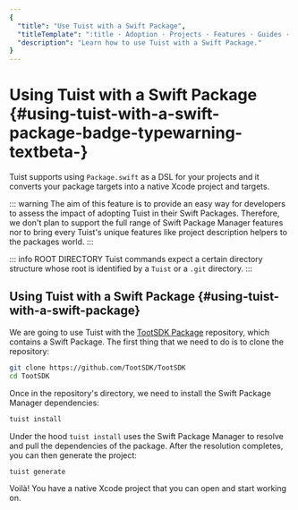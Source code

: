 ```yaml
---
{
  "title": "Use Tuist with a Swift Package",
  "titleTemplate": ":title · Adoption · Projects · Features · Guides · Tuist",
  "description": "Learn how to use Tuist with a Swift Package."
}
---
```

# Using Tuist with a Swift Package <Badge type="warning" text="beta" /> {#using-tuist-with-a-swift-package-badge-typewarning-textbeta-}

Tuist supports using `Package.swift` as a DSL for your projects and it converts
your package targets into a native Xcode project and targets.

::: warning The aim of this feature is to provide an easy way for developers to
assess the impact of adopting Tuist in their Swift Packages. Therefore, we
don't plan to support the full range of Swift Package Manager features nor to
bring every Tuist's unique features like
<LocalizedLink href="/guides/features/projects/code-sharing">project
description helpers</LocalizedLink> to the packages world.
:::

::: info ROOT DIRECTORY Tuist commands expect a certain
<LocalizedLink href="/guides/features/projects/directory-structure#standard-tuist-projects">directory
structure</LocalizedLink> whose root is identified by a `Tuist` or a `.git`
directory.
:::

## Using Tuist with a Swift Package {#using-tuist-with-a-swift-package}

We are going to use Tuist with the [TootSDK
Package](https://github.com/TootSDK/TootSDK) repository, which contains a Swift
Package. The first thing that we need to do is to clone the repository:

```bash
git clone https://github.com/TootSDK/TootSDK
cd TootSDK
```

Once in the repository's directory, we need to install the Swift Package Manager
dependencies:

```bash
tuist install
```

Under the hood `tuist install` uses the Swift Package Manager to resolve and
pull the dependencies of the package. After the resolution completes, you can
then generate the project:

```bash
tuist generate
```

Voilà! You have a native Xcode project that you can open and start working on.
